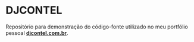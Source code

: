 # DJCONTEL

Repositório para demonstração do código-fonte utilizado no meu portfólio pessoal **[djcontel.com.br](https://www.djcontel.com.br/)**.